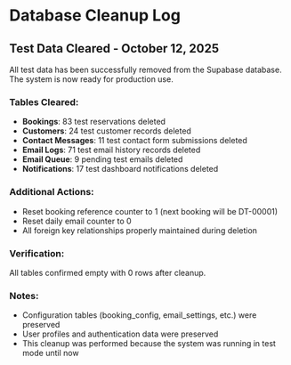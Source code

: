 # Database Cleanup Log

## Test Data Cleared - October 12, 2025

All test data has been successfully removed from the Supabase database. The system is now ready for production use.

### Tables Cleared:
- **Bookings**: 83 test reservations deleted
- **Customers**: 24 test customer records deleted
- **Contact Messages**: 11 test contact form submissions deleted
- **Email Logs**: 71 test email history records deleted
- **Email Queue**: 9 pending test emails deleted
- **Notifications**: 17 test dashboard notifications deleted

### Additional Actions:
- Reset booking reference counter to 1 (next booking will be DT-00001)
- Reset daily email counter to 0
- All foreign key relationships properly maintained during deletion

### Verification:
All tables confirmed empty with 0 rows after cleanup.

### Notes:
- Configuration tables (booking_config, email_settings, etc.) were preserved
- User profiles and authentication data were preserved
- This cleanup was performed because the system was running in test mode until now
